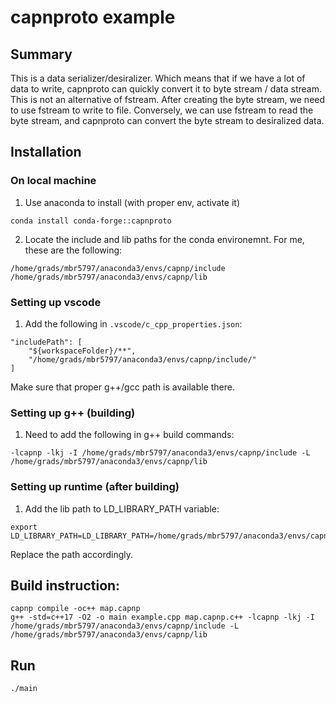 # capnproto example

## Summary
This is a data serializer/desiralizer. Which means that if we have a lot of data to write, capnproto can quickly convert it to byte stream / data stream. This is not an alternative of fstream. After creating the byte stream, we need to use fstream to write to file. Conversely, we can use fstream to read the byte stream, and capnproto can convert the byte stream to desiralized data.

## Installation

### On local machine

1. Use anaconda to install (with proper env, activate it)
```
conda install conda-forge::capnproto
```

2. Locate the include and lib paths for the conda environemnt.
For me, these are the following:
```
/home/grads/mbr5797/anaconda3/envs/capnp/include
/home/grads/mbr5797/anaconda3/envs/capnp/lib
```

### Setting up vscode
1. Add the following in `.vscode/c_cpp_properties.json`:
```
"includePath": [
    "${workspaceFolder}/**",
    "/home/grads/mbr5797/anaconda3/envs/capnp/include/"
]
```

Make sure that proper g++/gcc path is available there.

### Setting up g++ (building)
1. Need to add the following in g++ build commands:
```
-lcapnp -lkj -I /home/grads/mbr5797/anaconda3/envs/capnp/include -L /home/grads/mbr5797/anaconda3/envs/capnp/lib
```


### Setting up runtime (after building)
1. Add the lib path to LD_LIBRARY_PATH variable:
```
export LD_LIBRARY_PATH=LD_LIBRARY_PATH=/home/grads/mbr5797/anaconda3/envs/capnp/lib:$LD_LIBRARY_PATH
```

Replace the path accordingly.

## Build instruction:
```
capnp compile -oc++ map.capnp
g++ -std=c++17 -O2 -o main example.cpp map.capnp.c++ -lcapnp -lkj -I /home/grads/mbr5797/anaconda3/envs/capnp/include -L /home/grads/mbr5797/anaconda3/envs/capnp/lib
```

## Run
```
./main
```